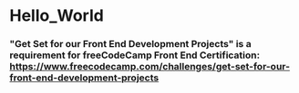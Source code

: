 # **Hello_World**
### **"Get Set for our Front End Development Projects"** is a requirement for freeCodeCamp Front End Certification: https://www.freecodecamp.com/challenges/get-set-for-our-front-end-development-projects
